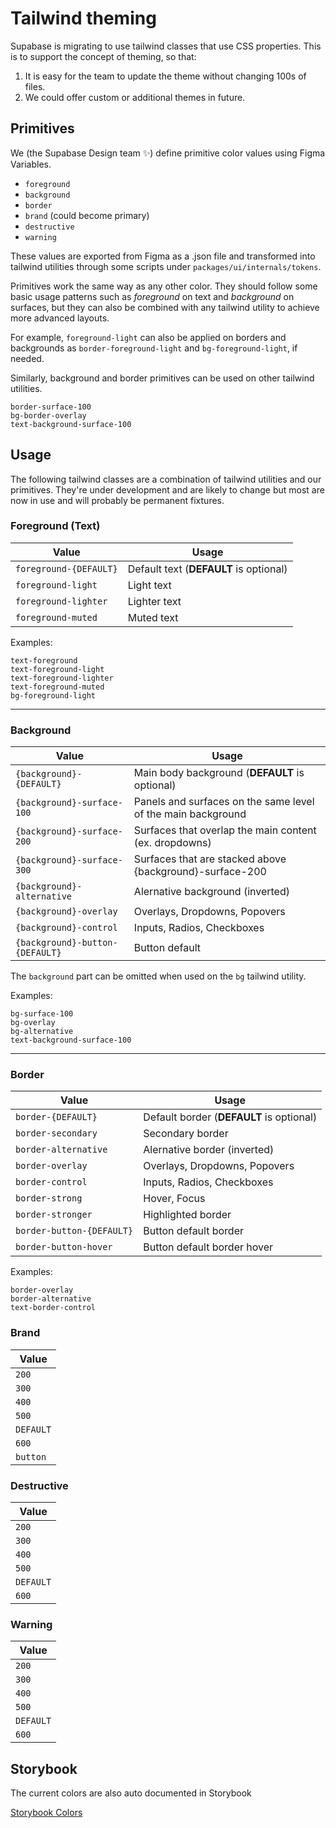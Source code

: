 # Tailwind theming

Supabase is migrating to use tailwind classes that use CSS properties.
This is to support the concept of theming, so that:

1. It is easy for the team to update the theme without changing 100s of files.
2. We could offer custom or additional themes in future.

## Primitives

We (the Supabase Design team ✨) define primitive color values using Figma Variables.

- `foreground`
- `background`
- `border`
- `brand` (could become primary)
- `destructive`
- `warning`

These values are exported from Figma as a .json file and transformed into tailwind utilities through some scripts under `packages/ui/internals/tokens`.

Primitives work the same way as any other color. They should follow some basic usage patterns such as _foreground_ on text and _background_ on surfaces, but they can also be combined with any tailwind utility to achieve more advanced layouts.

For example, `foreground-light` can also be applied on borders and backgrounds as `border-foreground-light` and `bg-foreground-light`, if needed.

Similarly, background and border primitives can be used on other tailwind utilities.

```
border-surface-100
bg-border-overlay
text-background-surface-100
```

## Usage

The following tailwind classes are a combination of tailwind utilities and our primitives. They're under development and are likely to change but most are now in use and will probably be permanent fixtures.

### Foreground (Text)

| Value                  | Usage                                  |
| ---------------------- | -------------------------------------- |
| `foreground-{DEFAULT}` | Default text (**DEFAULT** is optional) |
| `foreground-light`     | Light text                             |
| `foreground-lighter`   | Lighter text                           |
| `foreground-muted`     | Muted text                             |

Examples:

```
text-foreground
text-foreground-light
text-foreground-lighter
text-foreground-muted
bg-foreground-light
```

---

### Background

| Value                           | Usage                                                        |
| ------------------------------- | ------------------------------------------------------------ |
| `{background}-{DEFAULT}`        | Main body background (**DEFAULT** is optional)               |
| `{background}-surface-100`      | Panels and surfaces on the same level of the main background |
| `{background}-surface-200`      | Surfaces that overlap the main content (ex. dropdowns)        |
| `{background}-surface-300`      | Surfaces that are stacked above {background}-surface-200     |
| `{background}-alternative`      | Alernative background (inverted)                             |
| `{background}-overlay`          | Overlays, Dropdowns, Popovers                                |
| `{background}-control`          | Inputs, Radios, Checkboxes                                   |
| `{background}-button-{DEFAULT}` | Button default                                               |

The `background` part can be omitted when used on the `bg` tailwind utility.

Examples:

```
bg-surface-100
bg-overlay
bg-alternative
text-background-surface-100
```

---

### Border

| Value                     | Usage                                    |
| ------------------------- | ---------------------------------------- |
| `border-{DEFAULT}`        | Default border (**DEFAULT** is optional) |
| `border-secondary`        | Secondary border                         |
| `border-alternative`      | Alernative border (inverted)             |
| `border-overlay`          | Overlays, Dropdowns, Popovers            |
| `border-control`          | Inputs, Radios, Checkboxes               |
| `border-strong`           | Hover, Focus                             |
| `border-stronger`         | Highlighted border                       |
| `border-button-{DEFAULT}` | Button default border                    |
| `border-button-hover`     | Button default border hover              |

Examples:

```
border-overlay
border-alternative
text-border-control
```

### Brand

| Value     |
| --------- |
| `200`     |
| `300`     |
| `400`     |
| `500`     |
| `DEFAULT` |
| `600`     |
| `button`  |

### Destructive

| Value     |
| --------- |
| `200`     |
| `300`     |
| `400`     |
| `500`     |
| `DEFAULT` |
| `600`     |

### Warning

| Value     |
| --------- |
| `200`     |
| `300`     |
| `400`     |
| `500`     |
| `DEFAULT` |
| `600`     |

## Storybook

The current colors are also auto documented in Storybook

[Storybook Colors](https://ui-storybook-pre-release.vercel.app/)
